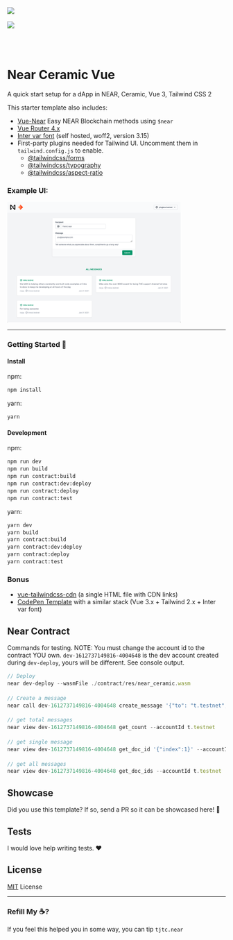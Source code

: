 <br />
<br />

<p>
<img src="https://near.org/wp-content/themes/near-19/assets/img/neue/logo.svg?t=1600963474" width="200">
</p>

<p>
<img src="https://ceramic.network/images/ceramic-logo-p-500.png" width="200">
</p>

<br />
<br />

# Near Ceramic Vue

A quick start setup for a dApp in NEAR, Ceramic, Vue 3, Tailwind CSS 2

This starter template also includes:

- [Vue-Near](https://www.npmjs.com/package/vue-near) Easy NEAR Blockchain methods using `$near`
- [Vue Router 4.x](https://github.com/vuejs/vue-router-next)
- [Inter var font](https://github.com/rsms/inter) (self hosted, woff2, version 3.15)
- First-party plugins needed for Tailwind UI. Uncomment them in `tailwind.config.js` to enable.
  * [@tailwindcss/forms](https://github.com/tailwindlabs/tailwindcss-forms)
  * [@tailwindcss/typography](https://github.com/tailwindlabs/tailwindcss-typography)
  * [@tailwindcss/aspect-ratio](https://github.com/tailwindlabs/tailwindcss-aspect-ratio)

### Example UI:

<img src="./public/docs/demo.png" width="400">

----

### Getting Started 🚀

#### Install

npm:
```sh
npm install
```
yarn:
```sh
yarn
```

#### Development

npm:
```sh
npm run dev
npm run build
npm run contract:build
npm run contract:dev:deploy
npm run contract:deploy
npm run contract:test
```
yarn:
```sh
yarn dev
yarn build
yarn contract:build
yarn contract:dev:deploy
yarn contract:deploy
yarn contract:test
```

### Bonus
- [vue-tailwindcss-cdn](https://github.com/web2033/vue-tailwindcss-cdn) (a single HTML file with CDN links)
- [CodePen Template](https://codepen.io/web2033/pen/QWNbwxY) with a similar stack (Vue 3.x + Tailwind 2.x + Inter var font)

## Near Contract

Commands for testing. NOTE: You must change the account id to the contract YOU own. `dev-1612737149816-4004648` is the dev account created during `dev-deploy`, yours will be different. See console output.

```js
// Deploy
near dev-deploy --wasmFile ./contract/res/near_ceramic.wasm

// Create a message
near call dev-1612737149816-4004648 create_message '{"to": "t.testnet","doc_id":"did:..."}' --accountId t.testnet

// get total messages
near view dev-1612737149816-4004648 get_count --accountId t.testnet

// get single message
near view dev-1612737149816-4004648 get_doc_id '{"index":1}' --accountId t.testnet

// get all messages
near view dev-1612737149816-4004648 get_doc_ids --accountId t.testnet
```

## Showcase

Did you use this template? If so, send a PR so it can be showcased here! 🎉

## Tests

I would love help writing tests. ❤️

## License

[MIT](LICENSE.txt) License

----

### Refill My ☕️?

If you feel this helped you in some way, you can tip `tjtc.near`